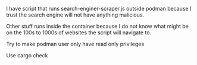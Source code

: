 I have script that runs search-enginer-scraper.js outside podman because I trust the search engine
will not have anything malicious.

Other stuff runs inside the container because I do not know what might be on the 100s to 1000s of websites
the script will navigate to. 

Try to make podman user only have read only privileges

Use cargo check

